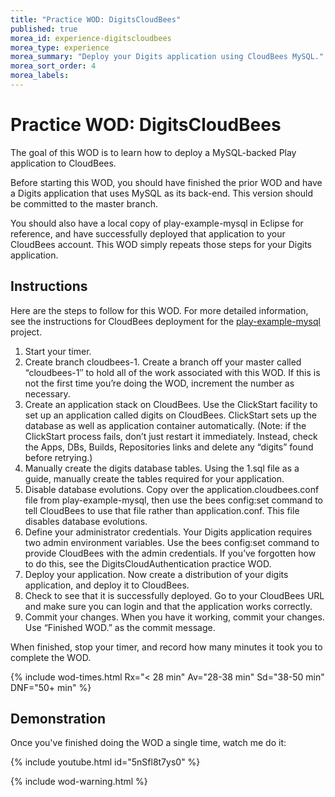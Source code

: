 ```yaml
---
title: "Practice WOD: DigitsCloudBees"
published: true
morea_id: experience-digitscloudbees
morea_type: experience
morea_summary: "Deploy your Digits application using CloudBees MySQL."
morea_sort_order: 4
morea_labels:
---
```


# Practice WOD: DigitsCloudBees

The goal of this WOD is to learn how to deploy a MySQL-backed Play application to CloudBees.

Before starting this WOD, you should have finished the prior WOD and have a Digits application that uses MySQL as its back-end. This version should be committed to the master branch.

You should also have a local copy of play-example-mysql in Eclipse for reference, and have successfully deployed that application to your CloudBees account.  This WOD simply repeats those steps for your Digits application.

## Instructions

Here are the steps to follow for this WOD.  For more detailed information, see the instructions for CloudBees deployment for the [play-example-mysql](http://ics-software-engineering.github.io/play-example-mysql/) project.

  1. Start your timer.
  2. Create branch cloudbees-1. Create a branch off your master called “cloudbees-1″ to hold all of the work associated with this WOD. If this is not the first time you’re doing the WOD, increment the number as necessary.
  3. Create an application stack on CloudBees.  Use the ClickStart facility to set up an application called digits on CloudBees. ClickStart sets up the database as well as application container automatically. (Note: if the ClickStart process fails, don’t just restart it immediately. Instead, check the Apps, DBs, Builds, Repositories links and delete any “digits” found before retrying.)
  4. Manually create the digits database tables. Using the 1.sql file as a guide, manually create the tables required for your application.
  5. Disable database evolutions.  Copy over the application.cloudbees.conf file from play-example-mysql, then use the bees config:set command to tell CloudBees to use that file rather than application.conf.  This file disables database evolutions.
  6. Define your administrator credentials.  Your Digits application requires two admin environment variables.  Use the bees config:set command to provide CloudBees with the admin credentials. If you’ve forgotten how to do this, see the DigitsCloudAuthentication practice WOD.
  7. Deploy your application.  Now create a distribution of your digits application, and deploy it to CloudBees.
  8. Check to see that it is successfully deployed.  Go to your CloudBees URL and make sure you can login and that the application works correctly.
  9. Commit your changes.   When you have it working, commit your changes. Use “Finished WOD.” as the commit message.

When finished, stop your timer, and record how many minutes it took you to complete the WOD. 

{% include wod-times.html Rx="< 28 min" Av="28-38 min" Sd="38-50 min" DNF="50+ min" %}

## Demonstration

Once you've finished doing the WOD a single time, watch me do it:

{% include youtube.html id="5nSfl8t7ys0" %}

{% include wod-warning.html %}
